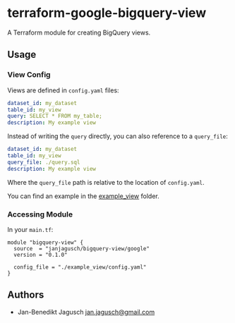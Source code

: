 # terraform-google-bigquery-view

A Terraform module for creating BigQuery views.

## Usage

### View Config

Views are defined in `config.yaml` files:

```yaml
dataset_id: my_dataset
table_id: my_view
query: SELECT * FROM my_table;
description: My example view
```

Instead of writing the `query` directly, you can also reference to a `query_file`:

```yaml
dataset_id: my_dataset
table_id: my_view
query_file: ./query.sql
description: My example view
```

Where the `query_file` path is relative to the location of `config.yaml`.

You can find an example in the [example_view](./example_view) folder.

### Accessing Module

In your `main.tf`:

```
module "bigquery-view" {
  source  = "janjagusch/bigquery-view/google"
  version = "0.1.0"

  config_file = "./example_view/config.yaml"
}
```

## Authors

* Jan-Benedikt Jagusch <jan.jagusch@gmail.com>
